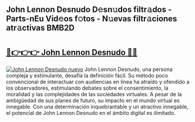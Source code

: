 ## John Lennon Desnudo D𝚎sn𝚞dos filtr𝚊dos - Parts-nEu Vid𝚎os f𝚘tos - N𝚞evas filtr𝚊ciones atr𝚊ctivas BMB2D

# <h2><a href="http://mb6vfnd.tromn.icu/?c=John+Lennon+Desnudo">🔗👉👉👉 John Lennon Desnudo 🔗🔗</a></h2>

[![John Lennon Desnudo nuevo](https://i.imgur.com/pEAQMta.gif)](http://mb6vfnd.tromn.icu/?c=John+Lennon+Desnudo)
John Lennon Desnudo, una persona compleja y estimulante, desafía la definición fácil. Su método poco convencional de interactuar con audiencias en línea ha atraído y ofendido a los observadores, estimulando debates sobre el consentimiento, la moralidad y las complejidades de las sociedades virtuales. A pesar de la ambigüedad de sus planes de futuro, su impacto en el mundo virtual es innegable. Con una determinación inquebrantable y un atractivo innegable, el potencial de John Lennon Desnudo en el ámbito digital es ilimitado.
